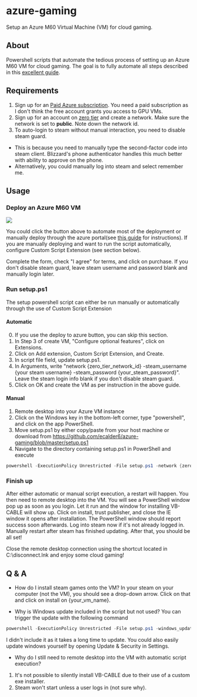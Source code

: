 # azure-gaming
Setup an Azure M60 Virtual Machine (VM) for cloud gaming.

## About
Powershell scripts that automate the tedious process of setting up an Azure M60 VM for cloud gaming. The goal is to fully automate all
steps described in this [excellent guide](https://lg.io/2016/10/12/cloudy-gamer-playing-overwatch-on-azures-new-monster-gpu-instances.html).

## Requirements
1. Sign up for an [Paid Azure subscription](https://azure.microsoft.com/en-us/pricing/purchase-options/). You need a paid subscription as I don't think the free account grants you access to GPU VMs.
2. Sign up for an account on [zero tier](https://www.zerotier.com/) and create a network. Make sure the network is set to **public**.
Note down the network id.
3. To auto-login to steam without manual interaction, you need to disable steam guard.
  * This is because you need to manually type the second-factor code into steam client. Blizzard's phone authenticator handles this much better with ability to approve on the phone.
  * Alternatively, you could manually log into steam and select remember me.

## Usage
### Deploy an Azure M60 VM
<a href="https://portal.azure.com/#create/Microsoft.Template/uri/https%3A%2F%2Fraw.githubusercontent.com%2Fecalder6%2Fazure-gaming%2Fmaster%2Fazuredeploy.json" target="_blank">
    <img src="http://azuredeploy.net/deploybutton.png"/>
</a>

You could click the button above to automate most of the deployment or manually deploy through the azure portal(see [this guide](https://lg.io/2016/10/12/cloudy-gamer-playing-overwatch-on-azures-new-monster-gpu-instances.html) for instructions). If you are manually deploying and want to run the script automatically, configure Custom Script Extension (see section below).

Complete the form, check "I agree" for terms, and click on purchase. If you don't disable steam guard, leave steam username and password blank and manually login later.

### Run setup.ps1
The setup powershell script can either be run manually or automatically through the use of Custom Script Extension
#### Automatic
0. If you use the deploy to azure button, you can skip this section.
1. In Step 3 of create VM, "Configure optional features", click on Extensions.
2. Click on Add extension, Custom Script Extension, and Create.
3. In script file field, update setup.ps1.
4. In Arguments, write "network {zero_tier_network_id} -steam_username {your steam username} -steam_password {your_steam_password}". Leave the steam login info blank if you don't disable steam guard.
5. Click on OK and create the VM as per instruction in the above guide.

#### Manual
1. Remote desktop into your Azure VM instance
2. Click on the Windows key in the bottom-left corner, type "powershell", and click on the app PowerShell.
3. Move setup.ps1 by either copy/paste from your host machine or download from https://github.com/ecalder6/azure-gaming/blob/master/setup.ps1
4. Navigate to the directory containing setup.ps1 in PowerShell and execute
```powershell
powershell -ExecutionPolicy Unrestricted -File setup.ps1 -network {zero_tier_network_id} -steam_username {your steam username} -steam_password {your_steam_password} -manual_install
```

### Finish up
After either automatic or manual script execution, a restart will happen. 
You then need to remote desktop into the VM. You will see a PowerShell window pop up as soon as you login. Let it run and the window for installing VB-CABLE will show up.
Click on install, trust publisher, and close the IE window it opens after installation. The PowerShell window should report success soon afterwards. Log into steam now if it's not already logged in.
Manually restart after steam has finished updating. After that, you should be all set!

Close the remote desktop connection using the shortcut located in C:\disconnect.lnk and enjoy some cloud gaming!


## Q & A
* How do I install steam games onto the VM?
In your steam on your computer (not the VM), you should see a drop-down arrow. Click on that and click on install on {your_vm_name}.

* Why is Windows update included in the script but not used?
You can trigger the update with the following command
```powershell
powershell -ExecutionPolicy Unrestricted -File setup.ps1 -windows_update
```

I didn't include it as it takes a long time to update. You could also easily update windows yourself by opening Update & Security in Settings.

* Why do I still need to remote desktop into the VM with automatic script execution?
1. It's not possible to silently install VB-CABLE due to their use of a custom exe installer.
2. Steam won't start unless a user logs in (not sure why).
